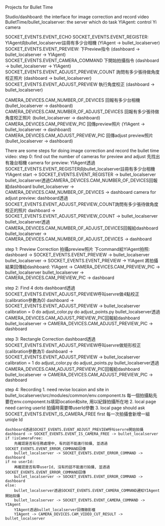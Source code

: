 Projects for Bullet Time

Studio/dashboard: the interface for image correction and record video
BulletTime/bullet_localserver: the server which do task
YIAgent: control Yi camera

SOCKET_EVENTS.EVENT_ECHO
SOCKET_EVENTS.EVENT_REGISTER:
    YIAgent向bullet_localserver註冊有多少台相機 (YIAgent -> bullet_localserver)
SOCKET_EVENTS.EVENT_PREVIEW:
    下Preview指令 (dashboard -> bullet_localserver -> YIAgent)
SOCKET_EVENTS.EVENT_CAMERA_COMMAND
    下開始拍攝指令 (dashboard -> bullet_localserver -> YIAgent)
SOCKET_EVENTS.EVENT_ADJUST_PREVIEW_COUNT
    詢問有多少張待做角度校正照片 (dashboard -> bullet_localserver)
SOCKET_EVENTS.EVENT_ADJUST_PREVIEW
    執行角度校正 (dashboard -> bullet_localserver)

CAMERA_DEVICES.CAM_NUMBER_OF_DEVICES
    回報有多少台相機 (bullet_localserver -> dashboard)
CAMERA_DEVICES.CAM_NUMBER_OF_ADJUST_DEVICES
    回報有多少張待做角度校正照片 (bullet_localserver -> dashboard)
CAMERA_DEVICES.CAM_PREVIEW_PIC
    回傳preview照片 (YIAgent -> bullet_localserver -> dashboard)
CAMERA_DEVICES.CAM_ADJUST_PREVIEW_PIC
    回傳adjust preview照片(bullet_localserver -> dashboard)

There are some steps for doing image correction and record the bullet time video:
step 0: find out the number of cameras for preview and adjust 先找出有幾台相機
    camera for preview: 
        YIAgent透過SOCKET_EVENTS.EVENT_REGISTER向bullet_localserver註冊有多少台相機
        YIAgent start -> SOCKET_EVENTS.EVENT_REGISTER -> bullet_localserver
        bullet_localserver透過CAMERA_DEVICES.CAM_NUMBER_OF_DEVICES回報給dashboard
        bullet_localserver -> CAMERA_DEVICES.CAM_NUMBER_OF_DEVICES -> dashboard
    camera for adjust preview:
        dashboard透過SOCKET_EVENTS.EVENT_ADJUST_PREVIEW_COUNT詢問有多少張待做角度校正的照片
        dashboard -> SOCKET_EVENTS.EVENT_ADJUST_PREVIEW_COUNT -> bullet_localserver
        bullet_localserver透過CAMERA_DEVICES.CAM_NUMBER_OF_ADJUST_DEVICES回報給dashboard
        bullet_localserver -> CAMERA_DEVICES.CAM_NUMBER_OF_ADJUST_DEVICES -> dashboard

step 1: Preview Correction 拍攝preview照片
    下command給YIAgent拍照:
        dashboard -> SOCKET_EVENTS.EVENT_PREVIEW -> bullet_localserver
        bullet_localserver -> SOCKET_EVENTS.EVENT_PREVIEW -> YIAgent
    將拍攝結果回傳給dashboard:
        YIAgent -> CAMERA_DEVICES.CAM_PREVIEW_PIC -> bullet_localserver
        bullet_localserver -> CAMERA_DEVICES.CAM_PREVIEW_PIC -> dashboard

step 2: Find 4 dots
    dashboard透過SOCKET_EVENTS.EVENT_ADJUST_PREVIEW呼叫servre做4點校正(calibration參數為0)
    dashboard -> SOCKET_EVENTS.EVENT_ADJUST_PREVIEW -> bullet_localserver
        calibration = 0
        do adjust_color.py
        do adjust_points.py
    bullet_localserver透過CAMERA_DEVICES.CAM_ADJUST_PREVIEW_PIC回報給dashboard
    bullet_localserver -> CAMERA_DEVICES.CAM_ADJUST_PREVIEW_PIC -> dashboard

step 3: Rectangle Correction
    dashboard透過SOCKET_EVENTS.EVENT_ADJUST_PREVIEW呼叫servre做矩形校正(calibration參數為1)
    dashboard -> SOCKET_EVENTS.EVENT_ADJUST_PREVIEW -> bullet_localserver
        calibration = 1
        do adjust_color.py
        do adjust_points.py
    bullet_localserver透過CAMERA_DEVICES.CAM_ADJUST_PREVIEW_PIC回報給dashboard
    bullet_localserver -> CAMERA_DEVICES.CAM_ADJUST_PREVIEW_PIC -> dashboard

step 4: Recording
    1. need revise locaion and site in bullet_localserver/src/modules/common/env.component.ts
    每一個拍攝點先要在env.component.ts填寫location和site, 用以紀錄拍攝所在地
    2. local page need carring userId
    拍攝時需要帶userId參數
    3. local page should ask SOCKET_EVENTS.EVENT_IS_CAMERA_FREE first
    每一次拍攝會新增一組uniqle Id

    dashboard透過SOCKET_EVENTS.EVENT_ADJUST_PREVIEW呼叫servre開始拍攝
    dashboard -> SOCKET_EVENTS.EVENT_IS_CAMERA_FREE -> bullet_localserver
    if !isCameraFree:
        先確認是否有任務處理中, 有的話不能進行拍攝, 並透過SOCKET_EVENTS.EVENT_ERROR_COMMAND回傳
        bullet_localserver -> SOCKET_EVENTS.EVENT_ERROR_COMMAND -> dashboard
    if no userId:
        再確認是否有帶userId, 沒有的話不能進行拍攝, 並透過SOCKET_EVENTS.EVENT_ERROR_COMMAND回傳
        bullet_localserver -> SOCKET_EVENTS.EVENT_ERROR_COMMAND -> dashboard
    else:
        bullet_localserver透過SOCKET_EVENTS.EVENT_CAMERA_COMMAND通知YIAgent開始拍攝
        bullet_localserver -> SOCKET_EVENTS.EVENT_CAMERA_COMMAND -> YIAgent
        YIAgent透過bullet_localserver回傳錄影檔
        YIAgent -> CAMERA_DEVICES.CAM_VIDEO_CUT_RESULT -> bullet_localserver
